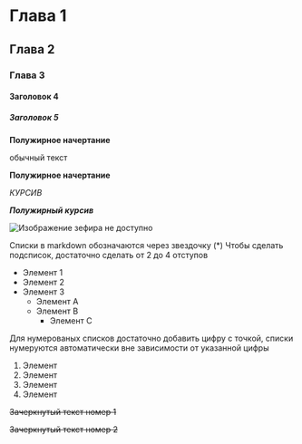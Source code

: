 # Глава 1

## Глава 2

### Глава 3

#### Заголовок 4

##### Заголовок 5

**Полужирное начертание**

обычный текст

__Полужирное начертание__

*КУРСИВ*

***Полужирный курсив***

![Изображение зефира не доступно](zephyr.jpg)

Списки в markdown обозначаются через звездочку (*)
Чтобы сделать подсписок, достаточно сделать от 2 до 4 отступов

* Элемент 1
* Элемент 2
* Элемент 3
    * Элемент А
    * Элемент B
        * Элемент C

Для нумерованых списков достаточно добавить цифру с точкой, списки нумеруются автоматически вне зависимости от указанной цифры

1. Элемент
2. Элемент
2. Элемент
2. Элемент

~~Зачеркнутый текст номер 1~~

~~Зачеркнутый текст номер 2~~
